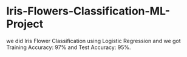 # Iris-Flowers-Classification-ML-Project
we did Iris Flower Classification using Logistic Regression and we got Training Accuracy: 97% and Test Accuracy: 95%.
